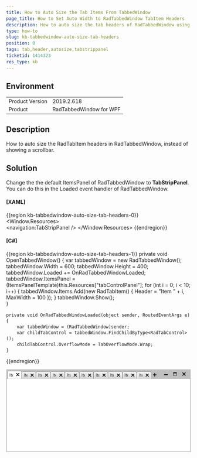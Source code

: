 ```yaml
---
title: How to Auto Size the Tab Items From TabbedWindow
page_title: How to Set Auto Width to RadTabbedWindow TabItem Headers
description: How to auto size the tab headers of RadTabbedWindow using TabStripPanel.
type: how-to
slug: kb-tabbedwindow-auto-size-tab-headers
position: 0
tags: tab,header,autosize,tabstrippanel
ticketid: 1414323
res_type: kb
---
```


## Environment
<table>
    <tbody>
	    <tr>
	    	<td>Product Version</td>
	    	<td>2019.2.618</td>
	    </tr>
	    <tr>
	    	<td>Product</td>
	    	<td>RadTabbedWindow for WPF</td>
	    </tr>
    </tbody>
</table>

## Description

How to auto size the RadTabItem headers in RadTabbedWindow, instead of showing a scrollbar.

## Solution

Change the the default ItemsPanel of RadTabbedWindow to __TabStripPanel__. You can do this in the Loaded event handler of RadTabbedWindow.

#### __[XAML]__
{{region kb-tabbedwindow-auto-size-tab-headers-0}}
	<Window.Resources>
		<ItemsPanelTemplate x:Key="tabControlPanel">            
			<navigation:TabStripPanel />
		</ItemsPanelTemplate>
	</Window.Resources>
{{endregion}}

#### __[C#]__
{{region kb-tabbedwindow-auto-size-tab-headers-1}}
	private void OpenTabbedWindow()
	{
		var tabbedWindow = new RadTabbedWindow();
		tabbedWindow.Width = 600;
		tabbedWindow.Height = 400;
		tabbedWindow.Loaded += OnRadTabbedWindowLoaded;            
		tabbedWindow.ItemsPanel = (ItemsPanelTemplate)this.Resources["tabControlPanel"];
		for (int i = 0; i < 10; i++)
		{
			tabbedWindow.Items.Add(new RadTabItem() { Header = "Item " + i, MaxWidth = 100 });
		}
		tabbedWindow.Show();            
	}

	private void OnRadTabbedWindowLoaded(object sender, RoutedEventArgs e)
	{
		var tabbedWindow = (RadTabbedWindow)sender;
		var childTabControl = tabbedWindow.FindChildByType<RadTabControl>();
		childTabControl.OverflowMode = TabOverflowMode.Wrap;
	}
{{endregion}}

![WPF RadTabbedWindow Auto Size the Tab Items](images/kb-tabbedwindow-auto-size-tab-headers-0.png)